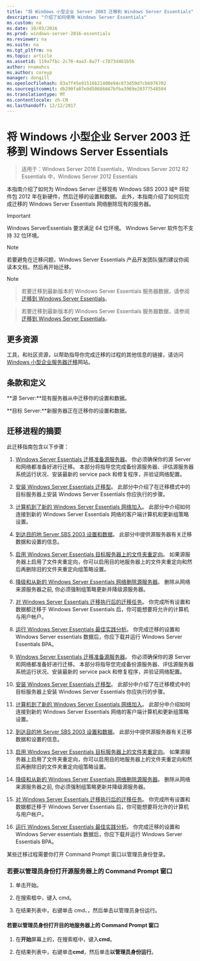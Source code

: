 ```yaml
---
title: "将 Windows 小型企业 Server 2003 迁移到 Windows Server Essentials"
description: "介绍了如何使用 Windows Server Essentials"
ms.custom: na
ms.date: 10/03/2016
ms.prod: windows-server-2016-essentials
ms.reviewer: na
ms.suite: na
ms.tgt_pltfrm: na
ms.topic: article
ms.assetid: 119a7fbc-2c76-4aa3-8a7f-c7073d461b5b
author: nnamuhcs
ms.author: coreyp
manager: dongill
ms.openlocfilehash: 83a7f45e91516621400e94c873d59d7cb6976702
ms.sourcegitcommit: db290fa07e9d50686667bfba3969e20377548504
ms.translationtype: MT
ms.contentlocale: zh-CN
ms.lasthandoff: 12/12/2017
---
```

# <a name="migrate-windows-small-business-server-2003-to-windows-server-essentials"></a>将 Windows 小型企业 Server 2003 迁移到 Windows Server Essentials

>适用于：Windows Server 2016 Essentials，Windows Server 2012 R2 Essentials 中，Windows Server 2012 Essentials

本指南介绍了如何为 Windows Server 迁移现有 Windows SBS 2003 域® 将软件包 2012 年在新硬件，然后迁移的设置和数据。 此外，本指南介绍了如何后完成迁移的 Windows Server Essentials 网络删除现有的服务器。  
  
> [!IMPORTANT]
>   Windows ServerEssentials 要求满足 64 位环境。  Windows Server 软件包不支持 32 位环境。  
  
> [!NOTE]
>  若要避免在迁移问题，Windows Server Essentials 产品开发团队强烈建议你阅读本文档，然后再开始迁移。  
  
> [!NOTE]

>  若要迁移到最新版本的 Windows Server Essentials 服务器数据，请参阅[迁移到 Windows Server Essentials](Migrate-from-Previous-Versions-to-Windows-Server-Essentials-or-Windows-Server-Essentials-Experience.md)。  

>  若要迁移到最新版本的 Windows Server Essentials 服务器数据，请参阅[迁移到 Windows Server Essentials](../migrate/Migrate-from-Previous-Versions-to-Windows-Server-Essentials-or-Windows-Server-Essentials-Experience.md)。  

  
## <a name="additional-resources"></a>更多资源  
 工具，和社区资源，以帮助指导你完成迁移的过程的其他信息的链接，请访问[Windows 小型企业服务器迁移](https://go.microsoft.com/fwlink/?LinkId=217520)网站。  
  
## <a name="terms-and-definitions"></a>条款和定义  
 **源 Server:**现有服务器从中迁移你的设置和数据。  
  
 **目标 Server:**新服务器正在迁移你的设置和数据。  
  
## <a name="migration-process-summary"></a>迁移进程的摘要  
 此迁移指南包含以下步骤：  
  

1.  [Windows Server Essentials 迁移准备源服务器](Prepare-your-Source-Server-for-Windows-Server-Essentials-migration.md)。  你必须确保你的源 Server 和网络都准备好进行迁移。 本部分将指导您完成备份源服务器、评估源服务器系统运行状况、安装最新的 service pack 和修复程序，并验证网络配置。  
  
2.  [安装 Windows Server Essentials 迁移型](Install-Windows-Server-Essentials-in-migration-mode.md)。  此部分中介绍了在迁移模式中的目标服务器上安装 Windows Server Essentials 你应执行的步骤。  
  
3.  [计算机到了新的 Windows Server Essentials 网络加入](Join-computers-to-the-new-Windows-Server-Essentials-network.md)。  此部分中介绍如何连接到新的 Windows Server Essentials 网络的客户端计算机和更新组策略设置。  
  
4.  [到达目的地 Server SBS 2003 设置和数据](Move-Windows-SBS-2003-settings-and-data-to-the-Destination-Server-for-Windows-Server-Essentials-migration.md)。  此部分中提供源服务器有关迁移数据和设置的信息。  
  
5.  [启用 Windows Server Essentials 目标服务器上的文件夹重定向](Enable-folder-redirection-on-the-Windows-Server-Essentials-Destination-Server.md)。  如果源服务器上启用了文件夹重定向，你可以启用目的地服务器上的文件夹重定向和然后再删除旧的文件夹重定向组策略设置。  
  
6.  [降级和从新的 Windows Server Essentials 网络删除源服务器](Demote-and-remove-the-Source-Server-from-the-new-Windows-Server-Essentials-network.md)。  删除从网络来源服务器之前, 你必须强制组策略更新并降级源服务器。  
  
7.  [对 Windows Server Essentials 迁移执行后的迁移任务](Perform-post-migration-tasks-for-Windows-Server-Essentials-migration.md)。  你完成所有设置和数据都迁移于 Windows Server Essentials 后，你可能想要将允许的计算机与用户帐户。  
  
8.  [运行 Windows Server Essentials 最佳实践分析](Run-the-Windows-Server-Essentials-Best-Practices-Analyzer.md)。  你完成迁移的设置和 Windows Server essentials 数据后，你应下载并运行 Windows Server Essentials BPA。  

1.  [Windows Server Essentials 迁移准备源服务器](../migrate/Prepare-your-Source-Server-for-Windows-Server-Essentials-migration.md)。  你必须确保你的源 Server 和网络都准备好进行迁移。 本部分将指导您完成备份源服务器、评估源服务器系统运行状况、安装最新的 service pack 和修复程序，并验证网络配置。  
  
2.  [安装 Windows Server Essentials 迁移型](../migrate/Install-Windows-Server-Essentials-in-migration-mode.md)。  此部分中介绍了在迁移模式中的目标服务器上安装 Windows Server Essentials 你应执行的步骤。  
  
3.  [计算机到了新的 Windows Server Essentials 网络加入](../migrate/Join-computers-to-the-new-Windows-Server-Essentials-network.md)。  此部分中介绍如何连接到新的 Windows Server Essentials 网络的客户端计算机和更新组策略设置。  
  
4.  [到达目的地 Server SBS 2003 设置和数据](../migrate/Move-Windows-SBS-2003-settings-and-data-to-the-Destination-Server-for-Windows-Server-Essentials-migration.md)。  此部分中提供源服务器有关迁移数据和设置的信息。  
  
5.  [启用 Windows Server Essentials 目标服务器上的文件夹重定向](../migrate/Enable-folder-redirection-on-the-Windows-Server-Essentials-Destination-Server.md)。  如果源服务器上启用了文件夹重定向，你可以启用目的地服务器上的文件夹重定向和然后再删除旧的文件夹重定向组策略设置。  
  
6.  [降级和从新的 Windows Server Essentials 网络删除源服务器](../migrate/Demote-and-remove-the-Source-Server-from-the-new-Windows-Server-Essentials-network.md)。  删除从网络来源服务器之前, 你必须强制组策略更新并降级源服务器。  
  
7.  [对 Windows Server Essentials 迁移执行后的迁移任务](../migrate/Perform-post-migration-tasks-for-Windows-Server-Essentials-migration.md)。  你完成所有设置和数据都迁移于 Windows Server Essentials 后，你可能想要将允许的计算机与用户帐户。  
  
8.  [运行 Windows Server Essentials 最佳实践分析](../migrate/Run-the-Windows-Server-Essentials-Best-Practices-Analyzer.md)。  你完成迁移的设置和 Windows Server essentials 数据后，你应下载并运行 Windows Server Essentials BPA。  

  
 某些迁移过程需要你打开 Command Prompt 窗口以管理员身份登录。  
  
###  <a name="BKMK_OpenACommandPromptAsAdmin"></a>若要以管理员身份打开源服务器上的 Command Prompt 窗口  
  
1.  单击开始。  
  
2.  在搜索框中，键入 cmd。  
  
3.  在结果列表中，右键单击 cmd、，然后单击以管理员身份运行。  
  
#### <a name="to-open-a-command-prompt-window-on-the-destination-server-as-an-administrator"></a>若要以管理员身份打开目的地服务器上的 Command Prompt 窗口  
  
1.  在**开始**屏幕上的，在搜索框中，键入**cmd**。  
  
2.  在结果列表中，右键单击**cmd**，然后单击**以管理员身份运行**。
